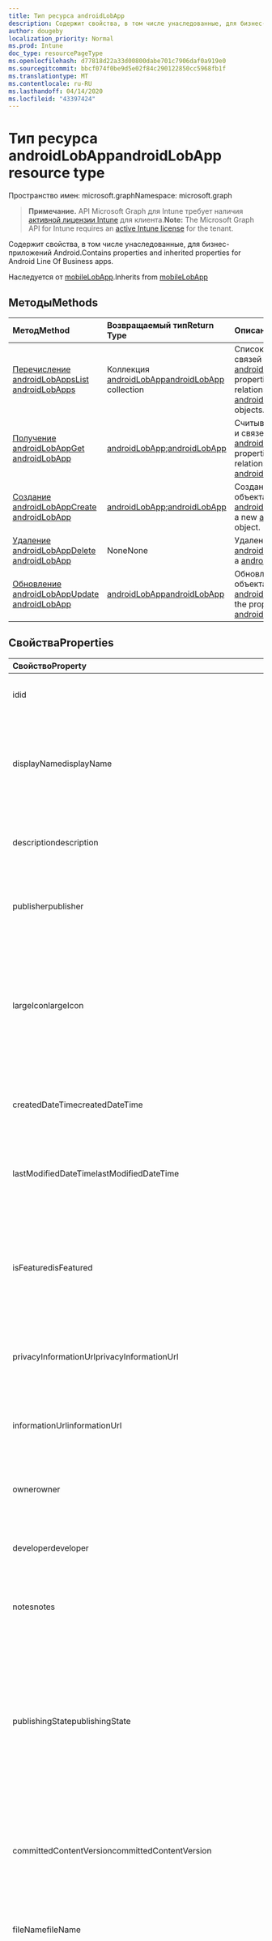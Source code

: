 ```yaml
---
title: Тип ресурса androidLobApp
description: Содержит свойства, в том числе унаследованные, для бизнес-приложений Android.
author: dougeby
localization_priority: Normal
ms.prod: Intune
doc_type: resourcePageType
ms.openlocfilehash: d77818d22a33d00800dabe701c7906daf0a919e0
ms.sourcegitcommit: bbcf074f0be9d5e02f84c290122850cc5968fb1f
ms.translationtype: MT
ms.contentlocale: ru-RU
ms.lasthandoff: 04/14/2020
ms.locfileid: "43397424"
---
```

# <a name="androidlobapp-resource-type"></a><span data-ttu-id="ee4b8-103">Тип ресурса androidLobApp</span><span class="sxs-lookup"><span data-stu-id="ee4b8-103">androidLobApp resource type</span></span>

<span data-ttu-id="ee4b8-104">Пространство имен: microsoft.graph</span><span class="sxs-lookup"><span data-stu-id="ee4b8-104">Namespace: microsoft.graph</span></span>

> <span data-ttu-id="ee4b8-105">**Примечание.** API Microsoft Graph для Intune требует наличия [активной лицензии Intune](https://go.microsoft.com/fwlink/?linkid=839381) для клиента.</span><span class="sxs-lookup"><span data-stu-id="ee4b8-105">**Note:** The Microsoft Graph API for Intune requires an [active Intune license](https://go.microsoft.com/fwlink/?linkid=839381) for the tenant.</span></span>

<span data-ttu-id="ee4b8-106">Содержит свойства, в том числе унаследованные, для бизнес-приложений Android.</span><span class="sxs-lookup"><span data-stu-id="ee4b8-106">Contains properties and inherited properties for Android Line Of Business apps.</span></span>


<span data-ttu-id="ee4b8-107">Наследуется от [mobileLobApp](../resources/intune-apps-mobilelobapp.md).</span><span class="sxs-lookup"><span data-stu-id="ee4b8-107">Inherits from [mobileLobApp](../resources/intune-apps-mobilelobapp.md)</span></span>

## <a name="methods"></a><span data-ttu-id="ee4b8-108">Методы</span><span class="sxs-lookup"><span data-stu-id="ee4b8-108">Methods</span></span>
|<span data-ttu-id="ee4b8-109">Метод</span><span class="sxs-lookup"><span data-stu-id="ee4b8-109">Method</span></span>|<span data-ttu-id="ee4b8-110">Возвращаемый тип</span><span class="sxs-lookup"><span data-stu-id="ee4b8-110">Return Type</span></span>|<span data-ttu-id="ee4b8-111">Описание</span><span class="sxs-lookup"><span data-stu-id="ee4b8-111">Description</span></span>|
|:---|:---|:---|
|[<span data-ttu-id="ee4b8-112">Перечисление androidLobApps</span><span class="sxs-lookup"><span data-stu-id="ee4b8-112">List androidLobApps</span></span>](../api/intune-apps-androidlobapp-list.md)|<span data-ttu-id="ee4b8-113">Коллекция [androidLobApp](../resources/intune-apps-androidlobapp.md)</span><span class="sxs-lookup"><span data-stu-id="ee4b8-113">[androidLobApp](../resources/intune-apps-androidlobapp.md) collection</span></span>|<span data-ttu-id="ee4b8-114">Список свойств и связей объектов [androidLobApp](../resources/intune-apps-androidlobapp.md).</span><span class="sxs-lookup"><span data-stu-id="ee4b8-114">List properties and relationships of the [androidLobApp](../resources/intune-apps-androidlobapp.md) objects.</span></span>|
|[<span data-ttu-id="ee4b8-115">Получение androidLobApp</span><span class="sxs-lookup"><span data-stu-id="ee4b8-115">Get androidLobApp</span></span>](../api/intune-apps-androidlobapp-get.md)|<span data-ttu-id="ee4b8-116">[androidLobApp](../resources/intune-apps-androidlobapp.md);</span><span class="sxs-lookup"><span data-stu-id="ee4b8-116">[androidLobApp](../resources/intune-apps-androidlobapp.md)</span></span>|<span data-ttu-id="ee4b8-117">Считывание свойств и связей объекта [androidLobApp](../resources/intune-apps-androidlobapp.md).</span><span class="sxs-lookup"><span data-stu-id="ee4b8-117">Read properties and relationships of the [androidLobApp](../resources/intune-apps-androidlobapp.md) object.</span></span>|
|[<span data-ttu-id="ee4b8-118">Создание androidLobApp</span><span class="sxs-lookup"><span data-stu-id="ee4b8-118">Create androidLobApp</span></span>](../api/intune-apps-androidlobapp-create.md)|<span data-ttu-id="ee4b8-119">[androidLobApp](../resources/intune-apps-androidlobapp.md);</span><span class="sxs-lookup"><span data-stu-id="ee4b8-119">[androidLobApp](../resources/intune-apps-androidlobapp.md)</span></span>|<span data-ttu-id="ee4b8-120">Создание нового объекта [androidLobApp](../resources/intune-apps-androidlobapp.md).</span><span class="sxs-lookup"><span data-stu-id="ee4b8-120">Create a new [androidLobApp](../resources/intune-apps-androidlobapp.md) object.</span></span>|
|[<span data-ttu-id="ee4b8-121">Удаление androidLobApp</span><span class="sxs-lookup"><span data-stu-id="ee4b8-121">Delete androidLobApp</span></span>](../api/intune-apps-androidlobapp-delete.md)|<span data-ttu-id="ee4b8-122">None</span><span class="sxs-lookup"><span data-stu-id="ee4b8-122">None</span></span>|<span data-ttu-id="ee4b8-123">Удаление экземпляра [androidLobApp](../resources/intune-apps-androidlobapp.md).</span><span class="sxs-lookup"><span data-stu-id="ee4b8-123">Deletes a [androidLobApp](../resources/intune-apps-androidlobapp.md).</span></span>|
|[<span data-ttu-id="ee4b8-124">Обновление androidLobApp</span><span class="sxs-lookup"><span data-stu-id="ee4b8-124">Update androidLobApp</span></span>](../api/intune-apps-androidlobapp-update.md)|[<span data-ttu-id="ee4b8-125">androidLobApp</span><span class="sxs-lookup"><span data-stu-id="ee4b8-125">androidLobApp</span></span>](../resources/intune-apps-androidlobapp.md)|<span data-ttu-id="ee4b8-126">Обновление свойств объекта [androidLobApp](../resources/intune-apps-androidlobapp.md).</span><span class="sxs-lookup"><span data-stu-id="ee4b8-126">Update the properties of a [androidLobApp](../resources/intune-apps-androidlobapp.md) object.</span></span>|

## <a name="properties"></a><span data-ttu-id="ee4b8-127">Свойства</span><span class="sxs-lookup"><span data-stu-id="ee4b8-127">Properties</span></span>
|<span data-ttu-id="ee4b8-128">Свойство</span><span class="sxs-lookup"><span data-stu-id="ee4b8-128">Property</span></span>|<span data-ttu-id="ee4b8-129">Тип</span><span class="sxs-lookup"><span data-stu-id="ee4b8-129">Type</span></span>|<span data-ttu-id="ee4b8-130">Описание</span><span class="sxs-lookup"><span data-stu-id="ee4b8-130">Description</span></span>|
|:---|:---|:---|
|<span data-ttu-id="ee4b8-131">id</span><span class="sxs-lookup"><span data-stu-id="ee4b8-131">id</span></span>|<span data-ttu-id="ee4b8-132">Строка</span><span class="sxs-lookup"><span data-stu-id="ee4b8-132">String</span></span>|<span data-ttu-id="ee4b8-133">Ключ объекта.</span><span class="sxs-lookup"><span data-stu-id="ee4b8-133">Key of the entity.</span></span> <span data-ttu-id="ee4b8-134">Наследуется от [mobileApp](../resources/intune-apps-mobileapp.md).</span><span class="sxs-lookup"><span data-stu-id="ee4b8-134">Inherited from [mobileApp](../resources/intune-apps-mobileapp.md)</span></span>|
|<span data-ttu-id="ee4b8-135">displayName</span><span class="sxs-lookup"><span data-stu-id="ee4b8-135">displayName</span></span>|<span data-ttu-id="ee4b8-136">Строка</span><span class="sxs-lookup"><span data-stu-id="ee4b8-136">String</span></span>|<span data-ttu-id="ee4b8-137">Название приложения, которое предоставил или импортировал администратор.</span><span class="sxs-lookup"><span data-stu-id="ee4b8-137">The admin provided or imported title of the app.</span></span> <span data-ttu-id="ee4b8-138">Наследуется от [mobileApp](../resources/intune-apps-mobileapp.md).</span><span class="sxs-lookup"><span data-stu-id="ee4b8-138">Inherited from [mobileApp](../resources/intune-apps-mobileapp.md)</span></span>|
|<span data-ttu-id="ee4b8-139">description</span><span class="sxs-lookup"><span data-stu-id="ee4b8-139">description</span></span>|<span data-ttu-id="ee4b8-140">Строка</span><span class="sxs-lookup"><span data-stu-id="ee4b8-140">String</span></span>|<span data-ttu-id="ee4b8-141">Описание приложения.</span><span class="sxs-lookup"><span data-stu-id="ee4b8-141">The description of the app.</span></span> <span data-ttu-id="ee4b8-142">Наследуется от [mobileApp](../resources/intune-apps-mobileapp.md).</span><span class="sxs-lookup"><span data-stu-id="ee4b8-142">Inherited from [mobileApp](../resources/intune-apps-mobileapp.md)</span></span>|
|<span data-ttu-id="ee4b8-143">publisher</span><span class="sxs-lookup"><span data-stu-id="ee4b8-143">publisher</span></span>|<span data-ttu-id="ee4b8-144">String</span><span class="sxs-lookup"><span data-stu-id="ee4b8-144">String</span></span>|<span data-ttu-id="ee4b8-145">Издатель приложения.</span><span class="sxs-lookup"><span data-stu-id="ee4b8-145">The publisher of the app.</span></span> <span data-ttu-id="ee4b8-146">Наследуется от [mobileApp](../resources/intune-apps-mobileapp.md).</span><span class="sxs-lookup"><span data-stu-id="ee4b8-146">Inherited from [mobileApp](../resources/intune-apps-mobileapp.md)</span></span>|
|<span data-ttu-id="ee4b8-147">largeIcon</span><span class="sxs-lookup"><span data-stu-id="ee4b8-147">largeIcon</span></span>|[<span data-ttu-id="ee4b8-148">mimeContent</span><span class="sxs-lookup"><span data-stu-id="ee4b8-148">mimeContent</span></span>](../resources/intune-shared-mimecontent.md)|<span data-ttu-id="ee4b8-149">Представляет большой значок, который отображается в сведениях о приложении, используется для отправки значка.</span><span class="sxs-lookup"><span data-stu-id="ee4b8-149">The large icon, to be displayed in the app details and used for upload of the icon.</span></span> <span data-ttu-id="ee4b8-150">Наследуется от [mobileApp](../resources/intune-apps-mobileapp.md).</span><span class="sxs-lookup"><span data-stu-id="ee4b8-150">Inherited from [mobileApp](../resources/intune-apps-mobileapp.md)</span></span>|
|<span data-ttu-id="ee4b8-151">createdDateTime</span><span class="sxs-lookup"><span data-stu-id="ee4b8-151">createdDateTime</span></span>|<span data-ttu-id="ee4b8-152">DateTimeOffset</span><span class="sxs-lookup"><span data-stu-id="ee4b8-152">DateTimeOffset</span></span>|<span data-ttu-id="ee4b8-153">Дата и время создания приложения.</span><span class="sxs-lookup"><span data-stu-id="ee4b8-153">The date and time the app was created.</span></span> <span data-ttu-id="ee4b8-154">Наследуется от [mobileApp](../resources/intune-apps-mobileapp.md).</span><span class="sxs-lookup"><span data-stu-id="ee4b8-154">Inherited from [mobileApp](../resources/intune-apps-mobileapp.md)</span></span>|
|<span data-ttu-id="ee4b8-155">lastModifiedDateTime</span><span class="sxs-lookup"><span data-stu-id="ee4b8-155">lastModifiedDateTime</span></span>|<span data-ttu-id="ee4b8-156">DateTimeOffset</span><span class="sxs-lookup"><span data-stu-id="ee4b8-156">DateTimeOffset</span></span>|<span data-ttu-id="ee4b8-157">Дата и время последнего изменения приложения.</span><span class="sxs-lookup"><span data-stu-id="ee4b8-157">The date and time the app was last modified.</span></span> <span data-ttu-id="ee4b8-158">Наследуется от [mobileApp](../resources/intune-apps-mobileapp.md).</span><span class="sxs-lookup"><span data-stu-id="ee4b8-158">Inherited from [mobileApp](../resources/intune-apps-mobileapp.md)</span></span>|
|<span data-ttu-id="ee4b8-159">isFeatured</span><span class="sxs-lookup"><span data-stu-id="ee4b8-159">isFeatured</span></span>|<span data-ttu-id="ee4b8-160">Boolean</span><span class="sxs-lookup"><span data-stu-id="ee4b8-160">Boolean</span></span>|<span data-ttu-id="ee4b8-161">Значение, которое показывает, отмечено ли приложение как подобранное администратором. Наследуется от объекта [mobileApp](../resources/intune-apps-mobileapp.md).</span><span class="sxs-lookup"><span data-stu-id="ee4b8-161">The value indicating whether the app is marked as featured by the admin. Inherited from [mobileApp](../resources/intune-apps-mobileapp.md)</span></span>|
|<span data-ttu-id="ee4b8-162">privacyInformationUrl</span><span class="sxs-lookup"><span data-stu-id="ee4b8-162">privacyInformationUrl</span></span>|<span data-ttu-id="ee4b8-163">String</span><span class="sxs-lookup"><span data-stu-id="ee4b8-163">String</span></span>|<span data-ttu-id="ee4b8-164">URL-адрес заявления о конфиденциальности.</span><span class="sxs-lookup"><span data-stu-id="ee4b8-164">The privacy statement Url.</span></span> <span data-ttu-id="ee4b8-165">Наследуется от [mobileApp](../resources/intune-apps-mobileapp.md).</span><span class="sxs-lookup"><span data-stu-id="ee4b8-165">Inherited from [mobileApp](../resources/intune-apps-mobileapp.md)</span></span>|
|<span data-ttu-id="ee4b8-166">informationUrl</span><span class="sxs-lookup"><span data-stu-id="ee4b8-166">informationUrl</span></span>|<span data-ttu-id="ee4b8-167">String</span><span class="sxs-lookup"><span data-stu-id="ee4b8-167">String</span></span>|<span data-ttu-id="ee4b8-168">URL-адрес страницы с дополнительными сведениями.</span><span class="sxs-lookup"><span data-stu-id="ee4b8-168">The more information Url.</span></span> <span data-ttu-id="ee4b8-169">Наследуется от [mobileApp](../resources/intune-apps-mobileapp.md).</span><span class="sxs-lookup"><span data-stu-id="ee4b8-169">Inherited from [mobileApp](../resources/intune-apps-mobileapp.md)</span></span>|
|<span data-ttu-id="ee4b8-170">owner</span><span class="sxs-lookup"><span data-stu-id="ee4b8-170">owner</span></span>|<span data-ttu-id="ee4b8-171">String</span><span class="sxs-lookup"><span data-stu-id="ee4b8-171">String</span></span>|<span data-ttu-id="ee4b8-172">Владелец приложения.</span><span class="sxs-lookup"><span data-stu-id="ee4b8-172">The owner of the app.</span></span> <span data-ttu-id="ee4b8-173">Наследуется от [mobileApp](../resources/intune-apps-mobileapp.md).</span><span class="sxs-lookup"><span data-stu-id="ee4b8-173">Inherited from [mobileApp](../resources/intune-apps-mobileapp.md)</span></span>|
|<span data-ttu-id="ee4b8-174">developer</span><span class="sxs-lookup"><span data-stu-id="ee4b8-174">developer</span></span>|<span data-ttu-id="ee4b8-175">String</span><span class="sxs-lookup"><span data-stu-id="ee4b8-175">String</span></span>|<span data-ttu-id="ee4b8-176">Разработчик приложения.</span><span class="sxs-lookup"><span data-stu-id="ee4b8-176">The developer of the app.</span></span> <span data-ttu-id="ee4b8-177">Наследуется от [mobileApp](../resources/intune-apps-mobileapp.md).</span><span class="sxs-lookup"><span data-stu-id="ee4b8-177">Inherited from [mobileApp](../resources/intune-apps-mobileapp.md)</span></span>|
|<span data-ttu-id="ee4b8-178">notes</span><span class="sxs-lookup"><span data-stu-id="ee4b8-178">notes</span></span>|<span data-ttu-id="ee4b8-179">String</span><span class="sxs-lookup"><span data-stu-id="ee4b8-179">String</span></span>|<span data-ttu-id="ee4b8-180">Заметки для приложения.</span><span class="sxs-lookup"><span data-stu-id="ee4b8-180">Notes for the app.</span></span> <span data-ttu-id="ee4b8-181">Наследуется от [mobileApp](../resources/intune-apps-mobileapp.md)</span><span class="sxs-lookup"><span data-stu-id="ee4b8-181">Inherited from [mobileApp](../resources/intune-apps-mobileapp.md)</span></span>|
|<span data-ttu-id="ee4b8-182">publishingState</span><span class="sxs-lookup"><span data-stu-id="ee4b8-182">publishingState</span></span>|[<span data-ttu-id="ee4b8-183">мобилеапппублишингстате</span><span class="sxs-lookup"><span data-stu-id="ee4b8-183">mobileAppPublishingState</span></span>](../resources/intune-apps-mobileapppublishingstate.md)|<span data-ttu-id="ee4b8-184">Состояние публикации для приложения.</span><span class="sxs-lookup"><span data-stu-id="ee4b8-184">The publishing state for the app.</span></span> <span data-ttu-id="ee4b8-185">Приложение невозможно назначить, если оно не опубликовано.</span><span class="sxs-lookup"><span data-stu-id="ee4b8-185">The app cannot be assigned unless the app is published.</span></span> <span data-ttu-id="ee4b8-186">Наследуется от [mobileApp](../resources/intune-apps-mobileapp.md).</span><span class="sxs-lookup"><span data-stu-id="ee4b8-186">Inherited from [mobileApp](../resources/intune-apps-mobileapp.md).</span></span> <span data-ttu-id="ee4b8-187">Возможные значения: `notPublished`, `processing`, `published`.</span><span class="sxs-lookup"><span data-stu-id="ee4b8-187">Possible values are: `notPublished`, `processing`, `published`.</span></span>|
|<span data-ttu-id="ee4b8-188">committedContentVersion</span><span class="sxs-lookup"><span data-stu-id="ee4b8-188">committedContentVersion</span></span>|<span data-ttu-id="ee4b8-189">String</span><span class="sxs-lookup"><span data-stu-id="ee4b8-189">String</span></span>|<span data-ttu-id="ee4b8-190">Внутренняя версия подтвержденного содержимого.</span><span class="sxs-lookup"><span data-stu-id="ee4b8-190">The internal committed content version.</span></span> <span data-ttu-id="ee4b8-191">Наследуется от [mobileLobApp](../resources/intune-apps-mobilelobapp.md).</span><span class="sxs-lookup"><span data-stu-id="ee4b8-191">Inherited from [mobileLobApp](../resources/intune-apps-mobilelobapp.md)</span></span>|
|<span data-ttu-id="ee4b8-192">fileName</span><span class="sxs-lookup"><span data-stu-id="ee4b8-192">fileName</span></span>|<span data-ttu-id="ee4b8-193">String</span><span class="sxs-lookup"><span data-stu-id="ee4b8-193">String</span></span>|<span data-ttu-id="ee4b8-194">Имя основного файла бизнес-приложения.</span><span class="sxs-lookup"><span data-stu-id="ee4b8-194">The name of the main Lob application file.</span></span> <span data-ttu-id="ee4b8-195">Наследуется от объекта [mobileLobApp](../resources/intune-apps-mobilelobapp.md).</span><span class="sxs-lookup"><span data-stu-id="ee4b8-195">Inherited from [mobileLobApp](../resources/intune-apps-mobilelobapp.md)</span></span>|
|<span data-ttu-id="ee4b8-196">size</span><span class="sxs-lookup"><span data-stu-id="ee4b8-196">size</span></span>|<span data-ttu-id="ee4b8-197">Int64</span><span class="sxs-lookup"><span data-stu-id="ee4b8-197">Int64</span></span>|<span data-ttu-id="ee4b8-198">Общий размер, включая все отправленные файлы.</span><span class="sxs-lookup"><span data-stu-id="ee4b8-198">The total size, including all uploaded files.</span></span> <span data-ttu-id="ee4b8-199">Наследуется от [mobileLobApp](../resources/intune-apps-mobilelobapp.md).</span><span class="sxs-lookup"><span data-stu-id="ee4b8-199">Inherited from [mobileLobApp](../resources/intune-apps-mobilelobapp.md)</span></span>|
|<span data-ttu-id="ee4b8-200">packageId</span><span class="sxs-lookup"><span data-stu-id="ee4b8-200">packageId</span></span>|<span data-ttu-id="ee4b8-201">String</span><span class="sxs-lookup"><span data-stu-id="ee4b8-201">String</span></span>|<span data-ttu-id="ee4b8-202">Идентификатор пакета.</span><span class="sxs-lookup"><span data-stu-id="ee4b8-202">The package identifier.</span></span>|
|<span data-ttu-id="ee4b8-203">minimumSupportedOperatingSystem</span><span class="sxs-lookup"><span data-stu-id="ee4b8-203">minimumSupportedOperatingSystem</span></span>|[<span data-ttu-id="ee4b8-204">androidMinimumOperatingSystem</span><span class="sxs-lookup"><span data-stu-id="ee4b8-204">androidMinimumOperatingSystem</span></span>](../resources/intune-apps-androidminimumoperatingsystem.md)|<span data-ttu-id="ee4b8-205">Значение, которое представляет минимальную применимую версию операционной системы.</span><span class="sxs-lookup"><span data-stu-id="ee4b8-205">The value for the minimum applicable operating system.</span></span>|
|<span data-ttu-id="ee4b8-206">versionName</span><span class="sxs-lookup"><span data-stu-id="ee4b8-206">versionName</span></span>|<span data-ttu-id="ee4b8-207">String</span><span class="sxs-lookup"><span data-stu-id="ee4b8-207">String</span></span>|<span data-ttu-id="ee4b8-208">Имя версии бизнес-приложения для Android.</span><span class="sxs-lookup"><span data-stu-id="ee4b8-208">The version name of Android Line of Business (LoB) app.</span></span>|
|<span data-ttu-id="ee4b8-209">versionCode</span><span class="sxs-lookup"><span data-stu-id="ee4b8-209">versionCode</span></span>|<span data-ttu-id="ee4b8-210">String</span><span class="sxs-lookup"><span data-stu-id="ee4b8-210">String</span></span>|<span data-ttu-id="ee4b8-211">Код версии бизнес-приложения.</span><span class="sxs-lookup"><span data-stu-id="ee4b8-211">The version code of Android Line of Business (LoB) app.</span></span>|

## <a name="relationships"></a><span data-ttu-id="ee4b8-212">Отношения</span><span class="sxs-lookup"><span data-stu-id="ee4b8-212">Relationships</span></span>
|<span data-ttu-id="ee4b8-213">Связь</span><span class="sxs-lookup"><span data-stu-id="ee4b8-213">Relationship</span></span>|<span data-ttu-id="ee4b8-214">Тип</span><span class="sxs-lookup"><span data-stu-id="ee4b8-214">Type</span></span>|<span data-ttu-id="ee4b8-215">Описание</span><span class="sxs-lookup"><span data-stu-id="ee4b8-215">Description</span></span>|
|:---|:---|:---|
|<span data-ttu-id="ee4b8-216">categories</span><span class="sxs-lookup"><span data-stu-id="ee4b8-216">categories</span></span>|<span data-ttu-id="ee4b8-217">Коллекция [mobileAppCategory](../resources/intune-apps-mobileappcategory.md)</span><span class="sxs-lookup"><span data-stu-id="ee4b8-217">[mobileAppCategory](../resources/intune-apps-mobileappcategory.md) collection</span></span>|<span data-ttu-id="ee4b8-218">Список категорий для этого приложения.</span><span class="sxs-lookup"><span data-stu-id="ee4b8-218">The list of categories for this app.</span></span> <span data-ttu-id="ee4b8-219">Наследуется от [mobileApp](../resources/intune-apps-mobileapp.md).</span><span class="sxs-lookup"><span data-stu-id="ee4b8-219">Inherited from [mobileApp](../resources/intune-apps-mobileapp.md)</span></span>|
|<span data-ttu-id="ee4b8-220">assignments</span><span class="sxs-lookup"><span data-stu-id="ee4b8-220">assignments</span></span>|<span data-ttu-id="ee4b8-221">Коллекция [mobileAppAssignment](../resources/intune-apps-mobileappassignment.md)</span><span class="sxs-lookup"><span data-stu-id="ee4b8-221">[mobileAppAssignment](../resources/intune-apps-mobileappassignment.md) collection</span></span>|<span data-ttu-id="ee4b8-222">Список назначений группы для этого мобильного приложения.</span><span class="sxs-lookup"><span data-stu-id="ee4b8-222">The list of group assignments for this mobile app.</span></span> <span data-ttu-id="ee4b8-223">Наследуется от [mobileApp](../resources/intune-apps-mobileapp.md).</span><span class="sxs-lookup"><span data-stu-id="ee4b8-223">Inherited from [mobileApp](../resources/intune-apps-mobileapp.md)</span></span>|
|<span data-ttu-id="ee4b8-224">contentVersions</span><span class="sxs-lookup"><span data-stu-id="ee4b8-224">contentVersions</span></span>|<span data-ttu-id="ee4b8-225">Коллекция [mobileAppContent](../resources/intune-apps-mobileappcontent.md)</span><span class="sxs-lookup"><span data-stu-id="ee4b8-225">[mobileAppContent](../resources/intune-apps-mobileappcontent.md) collection</span></span>|<span data-ttu-id="ee4b8-226">Список версий содержимого для этого приложения.</span><span class="sxs-lookup"><span data-stu-id="ee4b8-226">The list of content versions for this app.</span></span> <span data-ttu-id="ee4b8-227">Наследуется от [mobileLobApp](../resources/intune-apps-mobilelobapp.md).</span><span class="sxs-lookup"><span data-stu-id="ee4b8-227">Inherited from [mobileLobApp](../resources/intune-apps-mobilelobapp.md)</span></span>|

## <a name="json-representation"></a><span data-ttu-id="ee4b8-228">Представление JSON</span><span class="sxs-lookup"><span data-stu-id="ee4b8-228">JSON Representation</span></span>
<span data-ttu-id="ee4b8-229">Ниже представлено описание ресурса в формате JSON.</span><span class="sxs-lookup"><span data-stu-id="ee4b8-229">Here is a JSON representation of the resource.</span></span>
<!-- {
  "blockType": "resource",
  "keyProperty": "id",
  "@odata.type": "microsoft.graph.androidLobApp"
}
-->
``` json
{
  "@odata.type": "#microsoft.graph.androidLobApp",
  "id": "String (identifier)",
  "displayName": "String",
  "description": "String",
  "publisher": "String",
  "largeIcon": {
    "@odata.type": "microsoft.graph.mimeContent",
    "type": "String",
    "value": "binary"
  },
  "createdDateTime": "String (timestamp)",
  "lastModifiedDateTime": "String (timestamp)",
  "isFeatured": true,
  "privacyInformationUrl": "String",
  "informationUrl": "String",
  "owner": "String",
  "developer": "String",
  "notes": "String",
  "publishingState": "String",
  "committedContentVersion": "String",
  "fileName": "String",
  "size": 1024,
  "packageId": "String",
  "minimumSupportedOperatingSystem": {
    "@odata.type": "microsoft.graph.androidMinimumOperatingSystem",
    "v4_0": true,
    "v4_0_3": true,
    "v4_1": true,
    "v4_2": true,
    "v4_3": true,
    "v4_4": true,
    "v5_0": true,
    "v5_1": true
  },
  "versionName": "String",
  "versionCode": "String"
}
```








